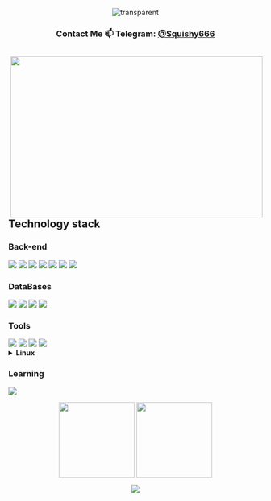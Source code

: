 <div align="center">

![transparent](https://capsule-render.vercel.app/api?type=transparent&fontColor=703ee5&text=Hey,+I'm+Vladimir&height=150&fontSize=60&desc=Python+Developer&descAlignY=75&descAlign=60)
</div>
<!-- [![Typing SVG](https://readme-typing-svg.herokuapp.com/?color=624e81&size=35&center=true&vCenter=true&width=1000&lines=Hey👋;I'm+Vladimir;Backend+Developer)](https://git.io/typing-svg) -->

<div align="center">

  
<h3>Contact Me 📫  Telegram: <a href="https://telegram.me/Squishy666">@Squishy666</a></h3>
</div>


<div align="">
<img align="right" height=320 width=500 src='https://camo.githubusercontent.com/5ddf73ad3a205111cf8c686f687fc216c2946a75005718c8da5b837ad9de78c9/68747470733a2f2f7468756d62732e6766796361742e636f6d2f4576696c4e657874446576696c666973682d736d616c6c2e676966'>
<h2>Technology stack</h2>

<h3>Back-end</h3>

<img src="https://img.shields.io/badge/-Python-black?style=for-the-badge&logo=Python">
<img src="https://img.shields.io/badge/django-%23092E20.svg?style=for-the-badge&logo=django&logoColor=white">
<img src="https://img.shields.io/badge/-DRF-red?style=for-the-badge&logo=Django">
<img src="https://img.shields.io/badge/-FastAPI-%2300C7B7?style=for-the-badge&logo=FastAPI">
<img src="https://img.shields.io/badge/-Flask-gray?style=for-the-badge&logo=Flask">
<img src="https://img.shields.io/badge/-Celery-%2300C7B7?style=for-the-badge&logo=Celery">
 <img src="https://img.shields.io/badge/-Aiogram-blue?style=for-the-badge&logo=Aiogram">


<h3>DataBases</h3>
<img src="https://img.shields.io/badge/-Postgresql-%232c3e50?style=for-the-badge&logo=Postgresql">
<img src="https://img.shields.io/badge/-MSSQL-gray?style=for-the-badge&logo=Microsoft SQL Server">
<img src="https://img.shields.io/badge/-Redis-orange?style=for-the-badge&logo=Redis">
<img src="https://img.shields.io/badge/-Mongo-brown?style=for-the-badge&logo=Mongodb">

<h3>Tools</h3>
<img src="https://img.shields.io/badge/-Github-181717?style=for-the-badge&logo=Github">
<img src="https://img.shields.io/badge/-GitLab-FCA121?style=for-the-badge&logo=gitlab">
<img src="https://img.shields.io/badge/-Git-black?style=for-the-badge&logo=Git">

<img src="https://img.shields.io/badge/-Docker-46a2f1?style=for-the-badge&logo=docker&logoColor=white">
<details>
<summary><b>Linux</b></summary>
<img src="https://img.shields.io/badge/-Linux-black?style=for-the-badge&logo=Linux">
<img src="https://img.shields.io/badge/-Kali-black?style=for-the-badge&logo=Kali Linux">
<img src="https://img.shields.io/badge/-Ubuntu-black?style=for-the-badge&logo=Ubuntu">
<img src="https://img.shields.io/badge/-Debian-black?style=for-the-badge&logo=Debian">
 </details>	
<h3>Learning</h3>
<img src="https://img.shields.io/badge/go-%2300ADD8.svg?style=for-the-badge&logo=go&logoColor=white">
<div align="">

<p align="center">
  <a>
    <img align="center"
         height="150em"
         src="https://github-readme-stats.vercel.app/api?username=justlike420&theme=jolly&show_icons=true&hide_border=true"/>
    </a>
  <a>
    <img align="center"
         height="150em"
         src="https://streak-stats.demolab.com?user=JustLike420&theme=jolly&hide_border=true"/>
    </a>
</p>
   
<div align="center">

![](https://profile-counter.glitch.me/%7BJustLike420%7D/count.svg)
 </div>

